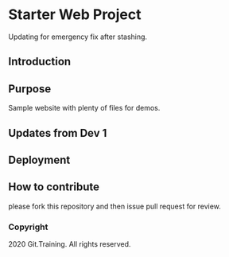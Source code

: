 # Starter Web Project

Updating for emergency fix after stashing.

## Introduction

## Purpose

Sample website with plenty of files for demos.

## Updates from Dev 1

## Deployment

## How to contribute

please fork this repository and then issue pull request for review.

### Copyright

2020 Git.Training. All rights reserved.
